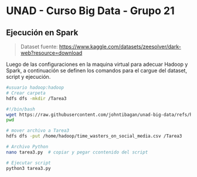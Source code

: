 # UNAD - Curso Big Data - Grupo 21

## Ejecución en Spark

> Dataset fuente: https://www.kaggle.com/datasets/zeesolver/dark-web?resource=download

Luego de las configuraciones en la maquina virtual para adecuar Hadoop y Spark, a continuación se definen los comandos para el cargue del dataset, script y ejecución.
``` bash
#usuario hadoop:hadoop
# Crear carpeta
hdfs dfs -mkdir /Tarea3

#!/bin/bash
wget https://raw.githubusercontent.com/johntibagan/unad-big-data/refs/heads/main/time_wasters_on_social_media.csv
pwd

# mover archivo a Tarea3
hdfs dfs -put /home/hadoop/time_wasters_on_social_media.csv /Tarea3

# Archivo Python
nano tarea3.py  # copiar y pegar ccontenido del script

# Ejecutar script 
python3 tarea3.py
```